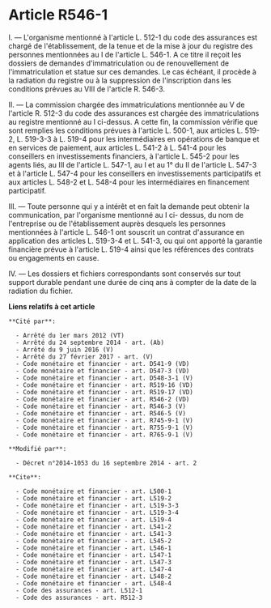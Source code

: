 # Article R546-1

I. ― L'organisme mentionné à l'article L. 512-1 du code des assurances est chargé de l'établissement, de la tenue et de la
mise à jour du registre des personnes mentionnées au I de l'article L. 546-1. A ce titre il reçoit les dossiers de demandes
d'immatriculation ou de renouvellement de l'immatriculation et statue sur ces demandes. Le cas échéant, il procède à la
radiation du registre ou à la suppression de l'inscription dans les conditions prévues au VIII de l'article R. 546-3. 

II. ― La commission chargée des immatriculations mentionnée au V de l'article R. 512-3 du code des assurances est chargée des
immatriculations au registre mentionné au I ci-dessus. A cette fin, la commission vérifie que sont remplies les conditions
prévues à l'article L. 500-1, aux articles L. 519-2, 
L. 519-3-3 à L. 519-4 pour les intermédiaires en opérations de banque et en services de paiement, aux articles L. 541-2 à L.
541-4 pour les conseillers en investissements financiers, à l'article L. 545-2 pour les agents liés, au III de l'article L.
547-1, au I et au 1° du II de l'article L. 547-3 et à l'article L. 547-4 pour les conseillers en investissements
participatifs et aux articles L. 548-2 et L. 548-4 pour les intermédiaires en financement participatif. 

III. ― Toute personne qui y a intérêt et en fait la demande peut obtenir la communication, par l'organisme mentionné au I ci-
dessus, du nom de l'entreprise ou de l'établissement auprès desquels les personnes mentionnées à l'article L. 546-1 ont
souscrit un contrat d'assurance en application des articles L. 519-3-4 et L. 541-3, ou qui ont apporté la garantie financière
prévue à l'article L. 519-4 ainsi que les références des contrats ou engagements en cause. 

IV. ― Les dossiers et fichiers correspondants sont conservés sur tout support durable pendant une durée de cinq ans à compter
de la date de la radiation du fichier.

**Liens relatifs à cet article**

	**Cité par**:

	  - Arrêté du 1er mars 2012 (VT)
	  - Arrêté du 24 septembre 2014 - art. (Ab)
	  - Arrêté du 9 juin 2016 (V)
	  - Arrêté du 27 février 2017 - art. (V)
	  - Code monétaire et financier - art. D541-9 (VD)
	  - Code monétaire et financier - art. D547-3 (VD)
	  - Code monétaire et financier - art. D548-3-1 (V)
	  - Code monétaire et financier - art. R519-16 (VD)
	  - Code monétaire et financier - art. R519-17 (VD)
	  - Code monétaire et financier - art. R546-2 (VD)
	  - Code monétaire et financier - art. R546-3 (V)
	  - Code monétaire et financier - art. R546-5 (V)
	  - Code monétaire et financier - art. R745-9-1 (V)
	  - Code monétaire et financier - art. R755-9-1 (V)
	  - Code monétaire et financier - art. R765-9-1 (V)

	**Modifié par**:

	  - Décret n°2014-1053 du 16 septembre 2014 - art. 2

	**Cite**:

	  - Code monétaire et financier - art. L500-1
	  - Code monétaire et financier - art. L519-2
	  - Code monétaire et financier - art. L519-3-3
	  - Code monétaire et financier - art. L519-3-4
	  - Code monétaire et financier - art. L519-4
	  - Code monétaire et financier - art. L541-2
	  - Code monétaire et financier - art. L541-3
	  - Code monétaire et financier - art. L545-2
	  - Code monétaire et financier - art. L546-1
	  - Code monétaire et financier - art. L547-1
	  - Code monétaire et financier - art. L547-3
	  - Code monétaire et financier - art. L547-4
	  - Code monétaire et financier - art. L548-2
	  - Code monétaire et financier - art. L548-4
	  - Code des assurances - art. L512-1
	  - Code des assurances - art. R512-3
